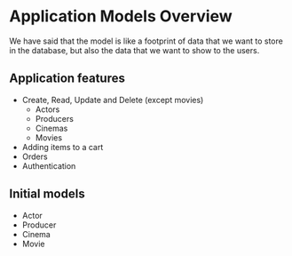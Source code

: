 # Application Models Overview

We have said that the model is like a footprint of data that we want to store in the database, but also the data that we want to show to the users.

## Application features

-   Create, Read, Update and Delete (except movies)
    -   Actors
    -   Producers
    -   Cinemas
    -   Movies
-   Adding items to a cart
-   Orders
-   Authentication

## Initial models

-   Actor
-   Producer
-   Cinema
-   Movie
